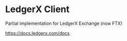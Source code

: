 # LedgerX Client

Partial implementation for LedgerX Exchange (now FTX)

https://docs.ledgerx.com/docs